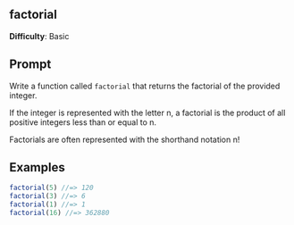 ## factorial

**Difficulty**: Basic 

## Prompt 

Write a function called `factorial` that returns the factorial of the provided integer.

If the integer is represented with the letter n, a factorial is the product of all positive integers less than or equal to n.

Factorials are often represented with the shorthand notation n!

## Examples

```js
factorial(5) //=> 120
factorial(3) //=> 6
factorial(1) //=> 1
factorial(16) //=> 362880
```